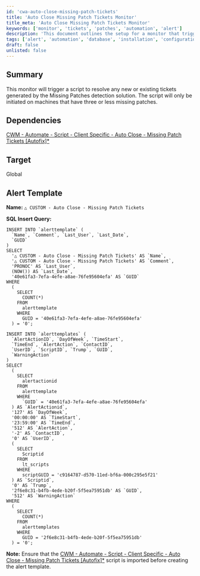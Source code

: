 ```yaml
---
id: 'cwa-auto-close-missing-patch-tickets'
title: 'Auto Close Missing Patch Tickets Monitor'
title_meta: 'Auto Close Missing Patch Tickets Monitor'
keywords: ['monitor', 'tickets', 'patches', 'automation', 'alert']
description: 'This document outlines the setup for a monitor that triggers a script to automatically resolve new or existing tickets generated by the Missing Patches detection solution, specifically for machines with three or fewer missing patches.'
tags: ['alert', 'automation', 'database', 'installation', 'configuration', 'windows']
draft: false
unlisted: false
---
```

## Summary

This monitor will trigger a script to resolve any new or existing tickets generated by the Missing Patches detection solution. The script will only be initiated on machines that have three or less missing patches.

## Dependencies

[CWM - Automate - Script - Client Specific - Auto Close - Missing Patch Tickets [Autofix]*](https://proval.itglue.com/DOC-5078775-12589458)

## Target

Global

## Alert Template

**Name:** `△ CUSTOM - Auto Close - Missing Patch Tickets`

**SQL Insert Query:**
```
INSERT INTO `alerttemplate` (
  `Name`, `Comment`, `Last_User`, `Last_Date`, 
  `GUID`
) 
SELECT 
  '△ CUSTOM - Auto Close - Missing Patch Tickets' AS `Name`, 
  '△ CUSTOM - Auto Close - Missing Patch Tickets' AS `Comment`, 
  'PRONOC' AS `Last_User`, 
  (NOW()) AS `Last_Date`, 
  '40e61fa3-7efa-4efe-a8ae-76fe95604efa' AS `GUID` 
WHERE 
  (
    SELECT 
      COUNT(*) 
    FROM 
      alerttemplate 
    WHERE 
      GUID = '40e61fa3-7efa-4efe-a8ae-76fe95604efa'
  ) = '0';

INSERT INTO `alerttemplates` (
  `AlertActionID`, `DayOfWeek`, `TimeStart`, 
  `TimeEnd`, `AlertAction`, `ContactID`, 
  `UserID`, `ScriptID`, `Trump`, `GUID`, 
  `WarningAction`
) 
SELECT 
  (
    SELECT 
      alertactionid 
    FROM 
      alerttemplate 
    WHERE 
      `GUID` = '40e61fa3-7efa-4efe-a8ae-76fe95604efa'
  ) AS `AlertActionid`, 
  '127' AS `DayOfWeek`, 
  '00:00:00' AS `TimeStart`, 
  '23:59:00' AS `TimeEnd`, 
  '512' AS `AlertAction`, 
  '-2' AS `ContactID`, 
  '0' AS `UserID`, 
  (
    SELECT 
      Scriptid 
    FROM 
      lt_scripts 
    WHERE 
      scriptGUID = 'c9164787-d570-11ed-bf6a-000c295e5f21'
  ) AS `Scriptid`, 
  '0' AS `Trump`, 
  '2f6e8c31-b4fb-4ede-b20f-5f5ea75951db' AS `GUID`, 
  '512' AS `WarningAction` 
WHERE 
  (
    SELECT 
      COUNT(*) 
    FROM 
      alerttemplates 
    WHERE 
      GUID = '2f6e8c31-b4fb-4ede-b20f-5f5ea75951db'
  ) = '0';
```

**Note:** Ensure that the [CWM - Automate - Script - Client Specific - Auto Close - Missing Patch Tickets [Autofix]*](https://proval.itglue.com/DOC-5078775-12589458) script is imported before creating the alert template.



